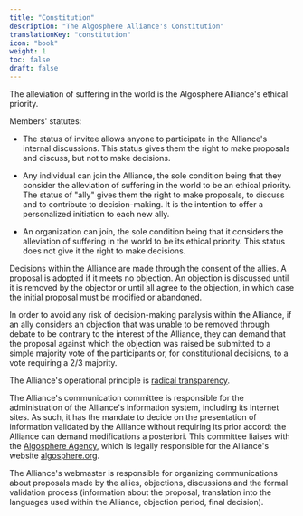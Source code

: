 ```yaml
---
title: "Constitution"
description: "The Algosphere Alliance's Constitution"
translationKey: "constitution"
icon: "book"
weight: 1
toc: false
draft: false
---
```


The alleviation of suffering in the world is the Algosphere Alliance's ethical priority.

Members' statutes:

- The status of invitee allows anyone to participate in the Alliance's internal discussions. This status gives them the right to make proposals and discuss, but not to make decisions.

- Any individual can join the Alliance, the sole condition being that they consider the alleviation of suffering in the world to be an ethical priority. The status of "ally" gives them the right to make proposals, to discuss and to contribute to decision-making. It is the intention to offer a personalized initiation to each new ally.

- An organization can join, the sole condition being that it considers the alleviation of suffering in the world to be its ethical priority. This status does not give it the right to make decisions.

Decisions within the Alliance are made through the consent of the allies. A proposal is adopted if it meets no objection. An objection is discussed until it is removed by the objector or until all agree to the objection, in which case the initial proposal must be modified or abandoned.

In order to avoid any risk of decision-making paralysis within the Alliance, if an ally considers an objection that was unable to be removed through debate to be contrary to the interest of the Alliance, they can demand that the proposal against which the objection was raised be submitted to a simple majority vote of the participants or, for constitutional decisions, to a vote requiring a 2/3 majority.

The Alliance's operational principle is [radical transparency](https://en.wikipedia.org/wiki/Radical_transparency).

The Alliance's communication committee is responsible for the administration of the Alliance's information system, including its Internet sites. As such, it has the mandate to decide on the presentation of information validated by the Alliance without requiring its prior accord: the Alliance can demand modifications a posteriori. This committee liaises with the [Algosphere Agency](https://www.ic.gc.ca/app/scr/cc/CorporationsCanada/fdrlCrpDtls.html?corpId=8368970), which is legally responsible for the Alliance's website [algosphere.org](https://algosphere.org/).

The Alliance's webmaster is responsible for organizing communications about proposals made by the allies, objections, discussions and the formal validation process (information about the proposal, translation into the languages used within the Alliance, objection period, final decision).
